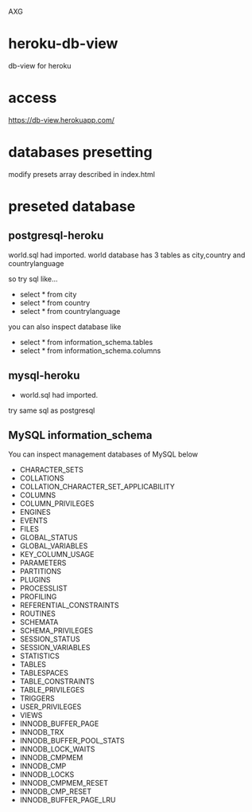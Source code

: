 AXG 

# heroku-db-view
db-view for heroku

# access
https://db-view.herokuapp.com/

# databases presetting

modify presets array described in index.html

# preseted database

## postgresql-heroku
world.sql had imported.
world database has 3 tables as city,country and countrylanguage

so try sql like...

* select * from city
* select * from country
* select * from countrylanguage

you can also inspect database like

* select * from information_schema.tables
* select * from information_schema.columns


## mysql-heroku
* world.sql had imported.

try same sql as postgresql

## MySQL information_schema

You can inspect management databases of MySQL below

* CHARACTER_SETS
* COLLATIONS
* COLLATION_CHARACTER_SET_APPLICABILITY
* COLUMNS
* COLUMN_PRIVILEGES
* ENGINES
* EVENTS
* FILES
* GLOBAL_STATUS
* GLOBAL_VARIABLES
* KEY_COLUMN_USAGE
* PARAMETERS
* PARTITIONS
* PLUGINS
* PROCESSLIST
* PROFILING
* REFERENTIAL_CONSTRAINTS
* ROUTINES
* SCHEMATA
* SCHEMA_PRIVILEGES
* SESSION_STATUS
* SESSION_VARIABLES
* STATISTICS
* TABLES
* TABLESPACES
* TABLE_CONSTRAINTS
* TABLE_PRIVILEGES
* TRIGGERS
* USER_PRIVILEGES
* VIEWS
* INNODB_BUFFER_PAGE
* INNODB_TRX
* INNODB_BUFFER_POOL_STATS
* INNODB_LOCK_WAITS
* INNODB_CMPMEM
* INNODB_CMP
* INNODB_LOCKS
* INNODB_CMPMEM_RESET
* INNODB_CMP_RESET
* INNODB_BUFFER_PAGE_LRU
